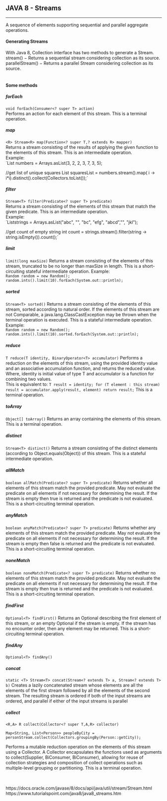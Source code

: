 ## JAVA 8 - Streams
<hr>
<div>
A sequence of elements supporting sequential and parallel aggregate operations.
</div> 

#### Generating Streams
With Java 8, Collection interface has two methods to generate a Stream. <br>
stream() − Returns a sequential stream considering collection as its source. <br>
parallelStream() − Returns a parallel Stream considering collection as its source. <br>
<br>
<div>

#### Some methods

##### forEach
`void forEach(Consumer<? super T> action)` <br>
Performs an action for each element of this stream.
This is a terminal operation. 


##### map
`<R> Stream<R> map(Function<? super T,? extends R> mapper)` <br>
Returns a stream consisting of the results of applying the given function to the elements of this stream.
This is an intermediate operation. <br>
Example: <br>
`List<Integer> numbers = Arrays.asList(3, 2, 2, 3, 7, 3, 5);

//get list of unique squares
List<Integer> squaresList = numbers.stream().map( i -> i*i).distinct().collect(Collectors.toList());`

##### filter
`Stream<T> filter(Predicate<? super T> predicate)` <br>
Returns a stream consisting of the elements of this stream that match the given predicate.
This is an intermediate operation. <br>
Example: <br>
`List<String>strings = Arrays.asList("abc", "", "bc", "efg", "abcd","", "jkl");

//get count of empty string
int count = strings.stream().filter(string -> string.isEmpty()).count();`

##### limit
`limit(long maxSize)`
Returns a stream consisting of the elements of this stream, truncated to be no longer than maxSize in length.
This is a short-circuiting stateful intermediate operation.
Example: <br>
`Random random = new Random();
random.ints().limit(10).forEach(System.out::println);`

##### sorted
`Stream<T> sorted()`
Returns a stream consisting of the elements of this stream, sorted according to natural order. If the elements of this stream are not Comparable, a java.lang.ClassCastException may be thrown when the terminal operation is executed.
This is a stateful intermediate operation.
Example: <br>
`Random random = new Random();
random.ints().limit(10).sorted.forEach(System.out::println);`

##### reduce
`T reduce(T identity, BinaryOperator<T> accumulator)`
Performs a reduction on the elements of this stream, using the provided identity value and an associative accumulation function, and returns the reduced value. <br>
Where, identity is initial value of type T and accumulator is a function for combining two values. <br>
This is equivalent to:
`T result = identity;
     for (T element : this stream)
         result = accumulator.apply(result, element)
     return result;`
This is a terminal operation.

##### toArray
`Object[] toArray()`
Returns an array containing the elements of this stream.
This is a terminal operation.

##### distinct 
`Stream<T> distinct()`
Returns a stream consisting of the distinct elements (according to Object.equals(Object)) of this stream.
This is a stateful intermediate operation.

##### allMatch
`boolean allMatch(Predicate<? super T> predicate)`
Returns whether all elements of this stream match the provided predicate. May not evaluate the predicate on all elements if not necessary for determining the result. If the stream is empty then true is returned and the predicate is not evaluated.
This is a short-circuiting terminal operation.

##### anyMatch
`boolean anyMatch(Predicate<? super T> predicate)`
Returns whether any elements of this stream match the provided predicate. May not evaluate the predicate on all elements if not necessary for determining the result. If the stream is empty then false is returned and the predicate is not evaluated.
This is a short-circuiting terminal operation.

##### noneMatch
`boolean noneMatch(Predicate<? super T> predicate)`
Returns whether no elements of this stream match the provided predicate. May not evaluate the predicate on all elements if not necessary for determining the result. If the stream is empty then true is returned and the predicate is not evaluated.
This is a short-circuiting terminal operation.

##### findFirst
`Optional<T> findFirst()`
Returns an Optional describing the first element of this stream, or an empty Optional if the stream is empty. If the stream has no encounter order, then any element may be returned.
This is a short-circuiting terminal operation.

##### findAny
`Optional<T> findAny()`

##### concat
`static <T> Stream<T> concat(Stream<? extends T> a, Stream<? extends T> b)`
Creates a lazily concatenated stream whose elements are all the elements of the first stream followed by all the elements of the second stream. The resulting stream is ordered if both of the input streams are ordered, and parallel if either of the input streams is parallel

##### collect
`<R,A> R collect(Collector<? super T,A,R> collector)`

`Map<String, List<Person>> peopleByCity
         = personStream.collect(Collectors.groupingBy(Person::getCity));`

Performs a mutable reduction operation on the elements of this stream using a Collector. A Collector encapsulates the functions used as arguments to collect(Supplier, BiConsumer, BiConsumer), allowing for reuse of collection strategies and composition of collect operations such as multiple-level grouping or partitioning.
This is a terminal operation.
</div>



<br>
<br>
https://docs.oracle.com/javase/8/docs/api/java/util/stream/Stream.html <br>
https://www.tutorialspoint.com/java8/java8_streams.htm